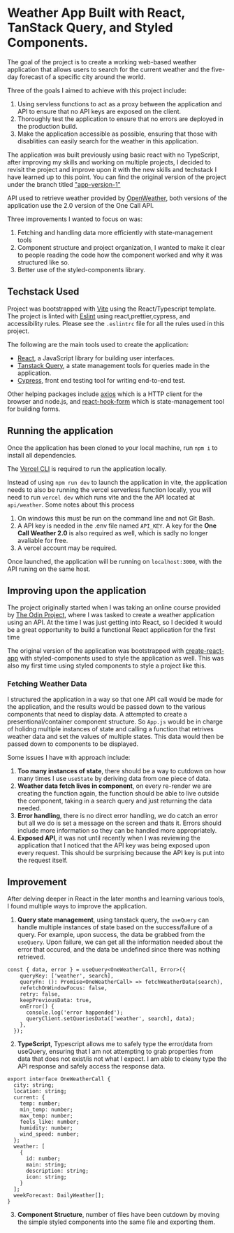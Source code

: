 # Weather App Built with React, TanStack Query, and Styled Components.

<!-- Image of Bulit Desktop App Here -->

The goal of the project is to create a working web-based weather application that allows users to search for the current weather and the five-day forecast of a specific city around the world.

Three of the goals I aimed to achieve with this project include:

1. Using servless functions to act as a proxy between the application and API to ensure that no API keys are exposed on the client.
2. Thoroughly test the application to ensure that no errors are deployed in the production build.
3. Make the application accessible as possible, ensuring that those with disablities can easily search for the weather in this application.

The application was built previously using basic react with no TypeScript, after improving my skills and working on multiple projects, I decided to revisit the project and improve upon it with the new skills and techstack I have learned up to this point. You can find the original version of the project under the branch titled ["app-version-1"](https://github.com/JorgeAMendoza/react-weather-app/tree/app-version-1)

API used to retrieve weather provided by [OpenWeather](https://openweathermap.org/api), both versions of the application use the 2.0 version of the One Call API. 

Three improvements I wanted to focus on was: 
1. Fetching and handling data more efficiently with state-management tools
2. Component structure and project organization, I wanted to make it clear to people reading the code how the component worked and why it was structured like so.
3. Better use of the styled-components library.

## Techstack Used

Project was bootstrapped with [Vite](https://vitejs.dev/guide/) using the React/Typescript template. The project is linted with [Eslint](https://eslint.org/docs/latest/user-guide/getting-started) using react,prettier,cypress, and accessibility rules. Please see the `.eslintrc` file for all the rules used in this project.

The following are the main tools used to create the application:

- [React](https://reactjs.org/docs/getting-started.html), a JavaScript library for building user interfaces.
- [Tanstack Query](https://tanstack.com/query/v4/docs/react/overview), a state management tools for queries made in the application.
- [Cypress](https://docs.cypress.io/guides/overview/why-cypress#What-you-ll-learn), front end testing tool for writing end-to-end test.

Other helping packages include [axios](https://www.npmjs.com/package/axios) which is a HTTP client for the browser and node.js, and [react-hook-form](https://react-hook-form.com/get-started) which is state-management tool for building forms.

## Running the application
Once the application has been cloned to your local machine, run ``npm i`` to install all dependencies.

The [Vercel CLI](https://vercel.com/docs/cli) is required to run the application locally. 

Instead of using ``npm run dev`` to launch the application in vite, the application needs to also be running the vercel serverless function locally, you will need to run ``vercel dev`` which runs vite and the the API located at ``api/weather``.  Some notes about this process
1. On windows this must be run on the command line and not Git Bash.
2. A API key is needed in the .env file named `API_KEY`. A key for the  **One Call Weather 2.0** is also required as well, which is sadly no longer avaliable for free. 
3. A vercel account may be required. 

Once launched, the application will be running on ``localhost:3000``, with the API runing on the same host.

## Improving upon the application

The project originally started when I was taking an online course provided by [The Odin Project](https://www.theodinproject.com/lessons/node-path-javascript-weather-app), where I was tasked to create a weather application using an API. At the time I was just getting into React, so I decided it would be a great opportunity to build a functional React application for the first time

The original version of the application was bootstrapped with [create-react-app](https://create-react-app.dev/) with styled-components used to style the application as well. This was also my first time using styled components to style a project like this. 

### Fetching Weather Data
I structured the application in a way so that one API call would be made for the application, and the results would be passed down to the various components that need to display data. A attempted to create a presentional/container component structure. So ``App.js`` would be in charge of holidng multiple instances of state and calling a function that retrives weather data and set the values of multiple states. This data would then be passed down to components to be displayed.

Some issues I have with approach include: 
1. **Too many instances of state**, there should be a way to cutdown on how many times I use ``useState`` by deriving data from one piece of data.
2. **Weather data fetch lives in component**, on every re-render we are creating the function again, the function should be able to live outside the component, taking in a search query and just returning the data needed.
3. **Error handling**, there is no direct error handling, we do catch an error but all we do is set a message on the screen and thats it. Errors should include more information so they can be handled more appropriately. 
4. **Exposed API**, it was not until recently when I was reviewing the application that I noticed that the API key was being exposed upon every request. This should be surprising because the API key is put into the request itself. 

## Improvement
After delving deeper in React in the later months and learning various tools, I found multiple ways to improve the application. 

1. **Query state management**, using tanstack query, the ``useQuery`` can handle multiple instances of state based on the success/failure of a query. For example, upon success, the data be grabbed from the ``useQuery``. Upon failure, we can get all the information needed about the error that occured, and the data be undefined since there was nothing retrieved.

```
const { data, error } = useQuery<OneWeatherCall, Error>({
    queryKey: ['weather', search],
    queryFn: (): Promise<OneWeatherCall> => fetchWeatherData(search),
    refetchOnWindowFocus: false,
    retry: false,
    keepPreviousData: true,
    onError() {
      console.log('error happended');
      queryClient.setQueriesData(['weather', search], data);
    },
  });
```
2. **TypeScript**, Typescript allows me to safely type the error/data from useQuery, ensuring that I am not attempting to grab properties from data that does not exist/is not what I expect. I am able to cleany type the API response and safely access the response data. 
```
export interface OneWeatherCall {
  city: string;
  location: string;
  current: {
    temp: number;
    min_temp: number;
    max_temp: number;
    feels_like: number;
    humidity: number;
    wind_speed: number;
  };
  weather: [
    {
      id: number;
      main: string;
      description: string;
      icon: string;
    }
  ];
  weekForecast: DailyWeather[];
}
```
3. **Component Structure**, number of files have been cutdown by moving the simple styled components into the same file and exporting them. 
<!-- code block of styled components example.  -->






